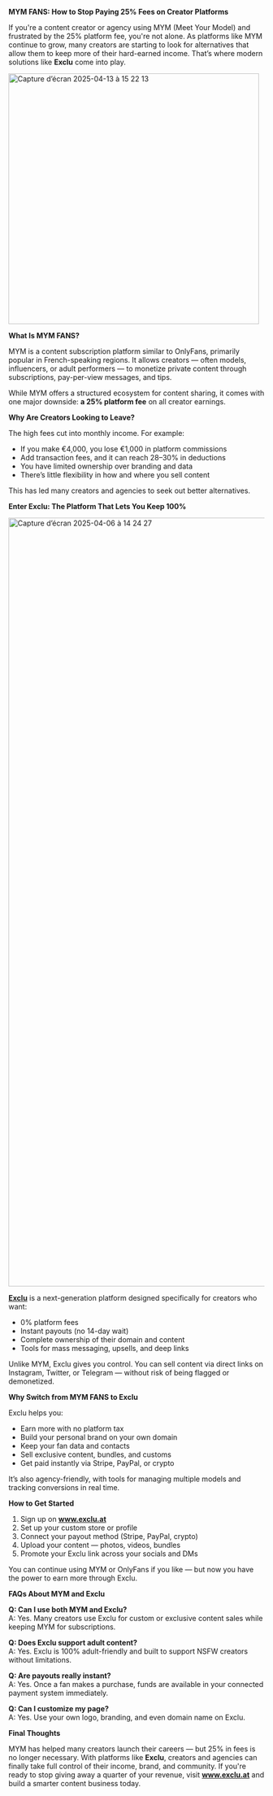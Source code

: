 **MYM FANS: How to Stop Paying 25% Fees on Creator Platforms**

If you're a content creator or agency using MYM (Meet Your Model) and frustrated by the 25% platform fee, you're not alone. As platforms like MYM continue to grow, many creators are starting to look for alternatives that allow them to keep more of their hard-earned income. That’s where modern solutions like **Exclu** come into play.

<img width="493" alt="Capture d’écran 2025-04-13 à 15 22 13" src="https://github.com/user-attachments/assets/1ff870c2-11a4-4bc7-8fac-0859f1939a88" />

**What Is MYM FANS?**

MYM is a content subscription platform similar to OnlyFans, primarily popular in French-speaking regions. It allows creators — often models, influencers, or adult performers — to monetize private content through subscriptions, pay-per-view messages, and tips.

While MYM offers a structured ecosystem for content sharing, it comes with one major downside: **a 25% platform fee** on all creator earnings.

**Why Are Creators Looking to Leave?**

The high fees cut into monthly income. For example:
- If you make €4,000, you lose €1,000 in platform commissions
- Add transaction fees, and it can reach 28–30% in deductions
- You have limited ownership over branding and data
- There’s little flexibility in how and where you sell content

This has led many creators and agencies to seek out better alternatives.

**Enter Exclu: The Platform That Lets You Keep 100%**

<img width="1512" alt="Capture d’écran 2025-04-06 à 14 24 27" src="https://github.com/user-attachments/assets/8d6e33b5-a9dd-4b4e-bd3e-b7b4bb328b20" />

**[Exclu](https://www.exclu.at)** is a next-generation platform designed specifically for creators who want:
- 0% platform fees
- Instant payouts (no 14-day wait)
- Complete ownership of their domain and content
- Tools for mass messaging, upsells, and deep links

Unlike MYM, Exclu gives you control. You can sell content via direct links on Instagram, Twitter, or Telegram — without risk of being flagged or demonetized.

**Why Switch from MYM FANS to Exclu**

Exclu helps you:
- Earn more with no platform tax
- Build your personal brand on your own domain
- Keep your fan data and contacts
- Sell exclusive content, bundles, and customs
- Get paid instantly via Stripe, PayPal, or crypto

It’s also agency-friendly, with tools for managing multiple models and tracking conversions in real time.

**How to Get Started**

1. Sign up on **www.exclu.at**
2. Set up your custom store or profile
3. Connect your payout method (Stripe, PayPal, crypto)
4. Upload your content — photos, videos, bundles
5. Promote your Exclu link across your socials and DMs

You can continue using MYM or OnlyFans if you like — but now you have the power to earn more through Exclu.

**FAQs About MYM and Exclu**

**Q: Can I use both MYM and Exclu?**  
A: Yes. Many creators use Exclu for custom or exclusive content sales while keeping MYM for subscriptions.

**Q: Does Exclu support adult content?**  
A: Yes. Exclu is 100% adult-friendly and built to support NSFW creators without limitations.

**Q: Are payouts really instant?**  
A: Yes. Once a fan makes a purchase, funds are available in your connected payment system immediately.

**Q: Can I customize my page?**  
A: Yes. Use your own logo, branding, and even domain name on Exclu.

**Final Thoughts**

MYM has helped many creators launch their careers — but 25% in fees is no longer necessary. With platforms like **Exclu**, creators and agencies can finally take full control of their income, brand, and community. If you're ready to stop giving away a quarter of your revenue, visit **www.exclu.at** and build a smarter content business today.
